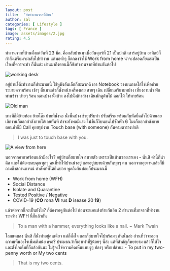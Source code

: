```yaml
---
layout: post
title:  "ยังทำงานจากที่บ้าน"
author: sal
categories: [ Lifestyle ]
tags: [ France ]
image: assets/images/2.jpg
rating: 4.5
---
```

ทำงานจากที่บ้านตั้งแต่วันที่ 23 มีค. คือกลับบ้านมาเมื่อวันศุกร์ที่ 21 เป็นปกติ เสาร์อยู่บ้าน อาทิตย์ก็กำลังเตรียมจะกลับไปทำงาน แต่พอค่ำๆ ก็ตกลงว่าใช้ Work from home น่าจะปลอดภัยและเป็นเรื่องที่ควรจะทำ ก็นั่นล่ะ ผ่านมาถึงตอนนี้ก็ยังทำงานจากที่บ้านกันต่อไป

![working desk](https://res.cloudinary.com/sdees-reallife/image/upload/v1586499944/IMG_20200410_115856.jpg)

อยู่บ้านโต๊ะทำงานก็ประมาณนี้ ใช้หูฟังอันเล็กก็สะดวกดี เอา Notebook วางบนถาดใส่ไข่เพื่อช่วยระบายความร้อน เช้าๆ ตื่นมาแล้วก็นั่งหน้าเครื่องเลย สายๆ เดิน เปลี่ยนอริยาบทบ้าง เที่ยงอาบน้ำ พักทานข้าว บ่ายๆ ร้อน นอนบ้าง นั่งบ้าง ลงไปนั่งข้างล่าง เดินพักดูต้นไม้ ดอกไม้ ให้หายร้อน

![Old man](https://res.cloudinary.com/sdees-reallife/image/upload/v1587398469/IMG_1725.jpg)

บางทีก็มีย้ายห้อง ย้ายโต๊ะ ย้ายที่นั่งนะ นั่งพื้นบ้าง ช่วยปรับท่า ปรับสรีระ พร้อมกับหัดยืดตัวไปด้วยเลย เลิกงานก็ออกกำลังกายได้เลยทันที ถ้าจะยังพอมีแรง ไม่งั้นก็งีบนอนไปซักพัก 6 โมงก็ออกกำลังกาย ตอนค่ำก็มี Call คุยสรุปงาน Touch base (with someone) กันตามตารางปกติ

> I was just to touch base with you.

![A view from here](https://res.cloudinary.com/sdees-reallife/image/upload/c_scale,w_600/v1588325827/IMG_20200501_163350.jpg)

นอกจากอากาศร้อนแล้วมีอะไร? อยู่บ้านก็สบายใจ สบายตัว เพราะเป็นบ้านของเราเอง - นั่นสิ คำนี้ก็น่าคิด และให้ต้องขอบคุณทุกๆ คนที่ทำให้บ้านน่าอยู่ และอยู่สบายด้วยกันทุกๆ คน นอกจากคุยงานแล้วก็มีถามถึงสถานการณ์ คำศัพท์ที่ได้ยินบ่อย พูดถึงกันบ่อยก็ประมาณนี้

- Work from home (WFH)
- Social Distance
- Isolate and Quarantine
- Tested Positive / Negative
- COVID-19 (__CO__ rona __VI__ rus __D__ isease 20 __19__)

แล้วต่อจากนี้จะเป็นยังไง? ก็ต้องรอดูกันต่อไป ก่อนจะนอนส่งท้ายกันอีก 2 สำนวนที่มาจากที่ทำงานระหว่าง WFH นี่ก็แล้วกัน

> To a man with a hammer, everything looks like a nail. ~ Mark Twain

โลกแคบลง นั่นสิ ก็นั่งทำอยู่คนเดียว แต่ก็ตั้งใจ และก็สบายใจไปพร้อมๆ กันนั่นล่ะ ส่วนที่ว่าจะออกความเห็นอะไรเพิ่มเติมน่ะเหรอ? ประมาณว่าก็เอาเท่าที่รู้น้อยๆ นี่ล่ะ แต่ที่สำคัญก็พยายาม แล้วก็ใส่ใจและตั้งใจเต็มที่ก็แล้วกันนะ ไม่รู้จะใช่ความคิดเห็นแบบงูๆ ปลาๆ หรือเปล่านะ - To put in my two-penny worth or My two cents

> That is my two cents.
